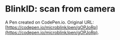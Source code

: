# BlinkID: scan from camera

A Pen created on CodePen.io. Original URL: [https://codepen.io/microblink/pen/gOPJoRp](https://codepen.io/microblink/pen/gOPJoRp).

